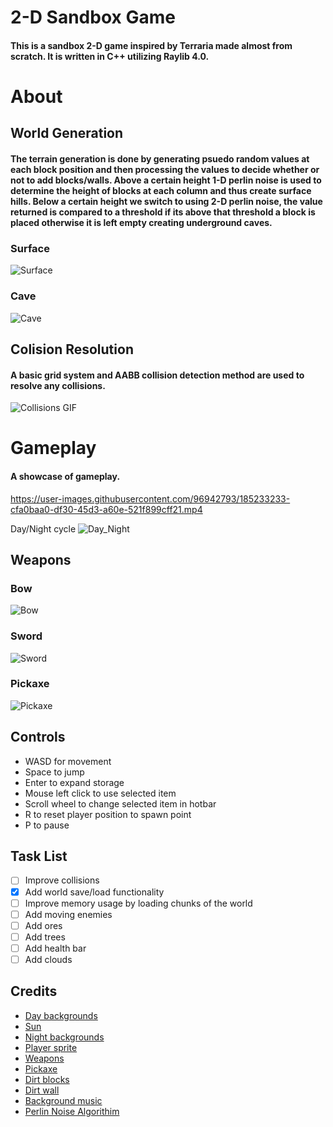 # 2-D Sandbox Game
#### This is a sandbox 2-D game inspired by Terraria made almost from scratch. It is written in C++ utilizing Raylib 4.0.

# About
## World Generation
#### The terrain generation is done by generating psuedo random values at each block position and then processing the values to decide whether or not to add blocks/walls. Above a certain height 1-D perlin noise is used to determine the height of blocks at each column and thus create surface hills. Below a certain height we switch to using 2-D perlin noise, the value returned is compared to a threshold if its above that threshold a block is placed otherwise it is left empty creating underground caves.

### Surface
![Surface](https://user-images.githubusercontent.com/96942793/185235032-0e3fac5a-4d5e-45ec-80fd-7a69baa15714.png)


### Cave
![Cave](https://user-images.githubusercontent.com/96942793/185235008-51c5a391-4d3a-4d05-9460-558dccd8dc54.png)



## Colision Resolution
#### A basic grid system and AABB collision detection method are used to resolve any collisions. 
![Collisions GIF](https://github.com/AbdulrahmanEl-Bedewy/Terraria_RipOff/blob/b534d088d7aa32587ee02e0116a0b92d0e9ce9a4/ScreenShots/Collision.gif)


# Gameplay
#### A showcase of gameplay.
https://user-images.githubusercontent.com/96942793/185233233-cfa0baa0-df30-45d3-a60e-521f899cff21.mp4



Day/Night cycle
![Day_Night](https://user-images.githubusercontent.com/96942793/185234237-a6e7502b-03fb-45cb-b775-4adae2ecff3c.gif)


## Weapons
### Bow

![Bow](https://user-images.githubusercontent.com/96942793/185234177-809938be-19ed-4d5b-928b-8b4fbc0cfb0f.gif)


### Sword

![Sword](https://user-images.githubusercontent.com/96942793/185234218-08d04ff6-ab68-4b56-ab7c-76a827284a17.gif)

### Pickaxe
![Pickaxe](https://github.com/AbdulrahmanEl-Bedewy/Terraria_RipOff/blob/3c3b46948753e26970af324116e79a6dacb231c1/ScreenShots/Pickaxe.gif)

## Controls
- WASD for movement
- Space to jump
- Enter to expand storage
- Mouse left click to use selected item
- Scroll wheel to change selected item in hotbar
- R to reset player position to spawn point
- P to pause

## Task List
- [ ] Improve collisions 
- [x] Add world save/load functionality
- [ ] Improve memory usage by loading chunks of the world
- [ ] Add moving enemies
- [ ] Add ores
- [ ] Add trees
- [ ] Add health bar
- [ ] Add clouds
 ## Credits
 - [Day backgrounds](https://szadiart.itch.io/bakcground-hill)
 - [Sun](https://www.freeiconspng.com/img/48190)
 - [Night backgrounds](https://nyknck.itch.io/background-set-pixel-assets)
 - [Player sprite](https://opengameart.org/content/fantasy-character-npc-sprites)
 - [Weapons](https://opengameart.org/content/lpc-medieval-fantasy-character-sprites)
 - [Pickaxe](https://opengameart.org/content/tool-icons)
 - [Dirt blocks](https://mamanezakon.itch.io/forest-tileset)
 - [Dirt wall](https://opengameart.org/content/lpc-dirt-wall-sidescroller)
 - [Background music](https://opengameart.org/content/outdoor-environment-music)
 - [Perlin Noise Algorithim](https://github.com/SRombauts/SimplexNoise)
